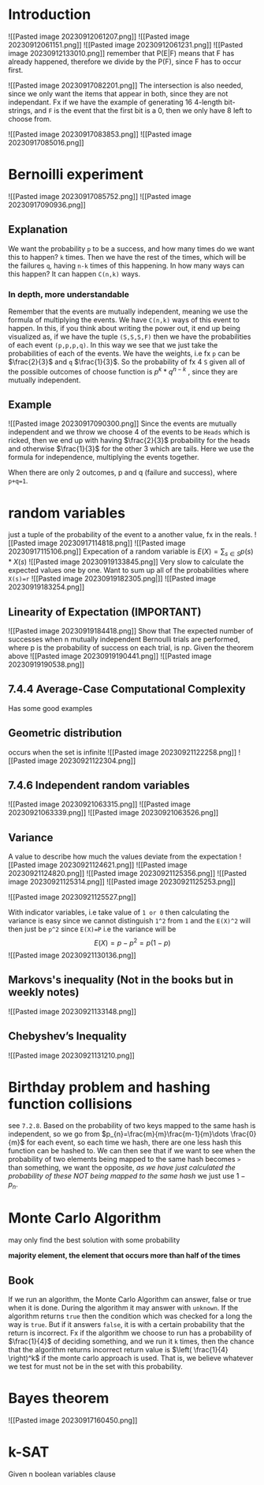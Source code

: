 # Introduction
![[Pasted image 20230912061207.png]]
![[Pasted image 20230912061151.png]]
![[Pasted image 20230912061231.png]]
![[Pasted image 20230912133010.png]]
remember that P(E|F) means that F has already happened, therefore we divide by the P(F), since F has to occur first.

![[Pasted image 20230917082201.png]]
The intersection is also needed, since we only want the items that appear in both, since they are not independant. Fx if we have the example of generating 16 4-length bit-strings, and `F` is the event that the first bit is a 0, then we only have 8 left to choose from.

![[Pasted image 20230917083853.png]]
![[Pasted image 20230917085016.png]]

# Bernoilli experiment
![[Pasted image 20230917085752.png]]
![[Pasted image 20230917090936.png]]
## Explanation
We want the probability `p` to be a success, and how many times do we want this to happen? `k` times. Then we have the rest of the times, which will be the failures `q`, having `n-k` times of this happening. In how many ways can this happen? It can happen `C(n,k)` ways. 

### In depth, more understandable
Remember that the events are mutually independent, meaning we use the formula of multiplying the events. We have `C(n,k)` ways of this event to happen. In this, if you think about writing the power out, it end up being visualized as, if we have the tuple `(S,S,S,F)` then we have the probabilities of each event `(p,p,p,q)`. In this way we see that we just take the probabilities of each of the events. 
We have the weights, i.e fx `p` can be $\frac{2}{3}$ and `q` $\frac{1}{3}$. So the probability of fx 4 `S`  given all of the possible outcomes of choose function is $p^k*q^{n-k}$ , since they are mutually independent.
## Example
![[Pasted image 20230917090300.png]]
Since the events are mutually independent and we throw we choose 4 of the events to be `Heads` which is ricked, then we end up with having $\frac{2}{3}$ probability for the heads and otherwise $\frac{1}{3}$ for the other 3 which are tails.
Here we use the formula for independence, multiplying the events together.

When there are only 2 outcomes, p and q (failure and success), where `p+q=1`. 
# random variables
just a tuple of the probability of the event to a another value, fx in the reals.
![[Pasted image 20230917114818.png]]
![[Pasted image 20230917115106.png]]
Expecation of a random variable is $E(X)=\sum_{s\in S}p(s)*X(s)$
![[Pasted image 20230919133845.png]]
Very slow to calculate the expected values one by one. Want to sum up all of the probabilities where `X(s)=r`
![[Pasted image 20230919182305.png|]]
![[Pasted image 20230919183254.png]]
## Linearity of Expectation (IMPORTANT)
![[Pasted image 20230919184418.png]]
Show that The expected number of successes when n mutually independent Bernoulli trials are performed, where p is the probability of success on each trial, is np. Given the theorem above
![[Pasted image 20230919190441.png]]
![[Pasted image 20230919190538.png]]
## 7.4.4 Average-Case Computational Complexity
Has some good examples
## Geometric distribution
occurs when the set is infinite
![[Pasted image 20230921122258.png]]
![[Pasted image 20230921122304.png]]

## 7.4.6 Independent random variables
![[Pasted image 20230921063315.png]]
![[Pasted image 20230921063339.png]]
![[Pasted image 20230921063526.png]]
## Variance
A value to describe how much the values deviate from the expectation
![[Pasted image 20230921124621.png]]
![[Pasted image 20230921124820.png]]
![[Pasted image 20230921125356.png]]
![[Pasted image 20230921125314.png]]
![[Pasted image 20230921125253.png]]

![[Pasted image 20230921125527.png]]

With indicator variables, i.e take value of `1 or 0` then calculating the variance is easy since we cannot distinguish `1^2` from `1` and the `E(X)^2` will then just be `p^2` since `E(X)=P` i.e the variance will be $$E(X)=p-p^2=p(1-p)$$
![[Pasted image 20230921130136.png]]

## Markovs's inequality (Not in the books but in weekly notes)
![[Pasted image 20230921133148.png]]
## Chebyshev’s Inequality
![[Pasted image 20230921131210.png]]

# Birthday problem and hashing function collisions
see `7.2.8`. Based on the probability of two keys mapped to the same hash is independent, so we go from $p_{n}=\frac{m}{m}\frac{m-1}{m}\dots \frac{0}{m}$ for each event, so each time we hash, there are one less hash this function can be hashed to. We can then see that if we want to see when the probability of two elements being mapped to the same hash becomes `>` than something, we want the opposite, _as we have just calculated the probability of these NOT being mapped to the same hash_ we just use $1-p_{n}$.
# Monte Carlo Algorithm
may only find the best solution with some probability

**majority element, the element that occurs more than half of the times**
## Book
If we run an algorithm, the Monte Carlo Algorithm can answer, false or true when it is done. During the algorithm it may answer with `unknown`. If the algorithm returns `true` then the condition which was checked for a long the way is `true`. But if it answers `false`, it is with a certain probability that the return is incorrect. Fx if the algorithm we choose to run has a probability of $\frac{1}{4}$ of deciding something, and we run it `k` times, then the chance that the algorithm returns incorrect return value is $\left( \frac{1}{4} \right)^k$ if the monte carlo approach is used. That is, we believe whatever we test for must not be in the set with this probability.
# Bayes theorem
![[Pasted image 20230917160450.png]]
# k-SAT
Given n boolean variables
clause